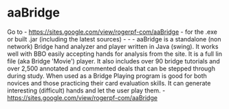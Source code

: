 aaBridge
========

Go to - https://sites.google.com/view/rogerpf-com/aaBridge - for the .exe or built .jar  (including the latest sources) - - - aaBridge is a standalone (non network) Bridge hand analyzer and player written in Java (swing).  It works well with BBO easily accepting hands for analysis from the site. It is a full lin file (aka Bridge 'Movie') player.  It also includes over 90 bridge tutorials and over 2,500 annotated and commented deals that can be stepped through during study.  When used as a Bridge Playing program is good for both novices and those practicing their card evaluation skills.  It can generate interesting (difficult) hands and let the user play them.  -  https://sites.google.com/view/rogerpf-com/aaBridge

